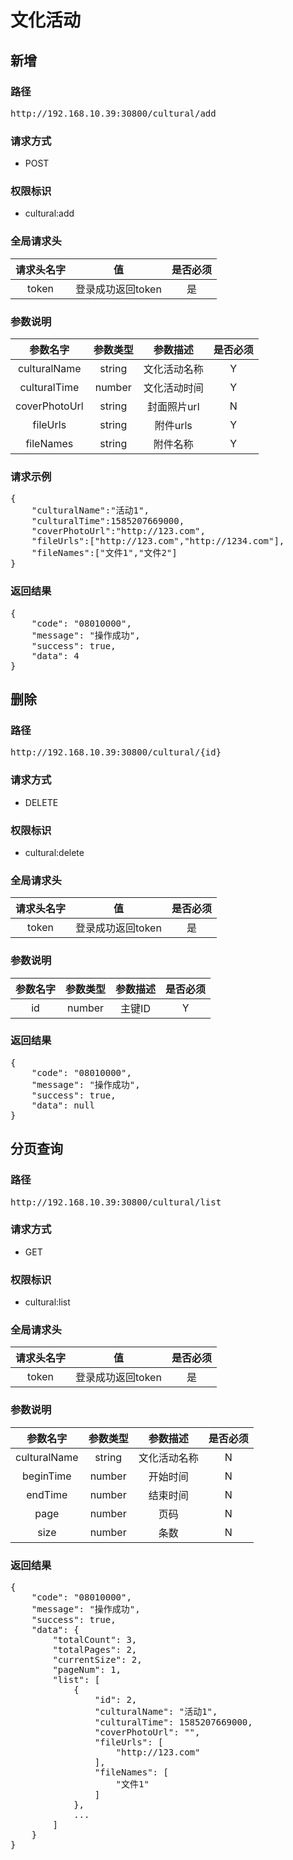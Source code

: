 # 文化活动 #
## 新增 ##
### 路径 ###
<pre>http://192.168.10.39:30800/cultural/add </pre>
### 请求方式 ###
* POST
### 权限标识 ###
* cultural:add
### 全局请求头 ###
| 请求头名字  | 值  | 是否必须  
| :------------: | :------------: | :------------: 
|  token | 登录成功返回token  | 是  
### 参数说明 ###
| 参数名字  | 参数类型  | 参数描述  | 是否必须  |
| :------------: | :------------: | :------------: | :------------: |
|  culturalName | string  | 文化活动名称  |  Y |
|  culturalTime | number  | 文化活动时间  |  Y |
|  coverPhotoUrl | string  | 封面照片url  |  N |
|  fileUrls | string  | 附件urls  |  Y |
|  fileNames | string  | 附件名称  |  Y |
### 请求示例 ###
<pre>
{
	"culturalName":"活动1",
	"culturalTime":1585207669000,
	"coverPhotoUrl":"http://123.com",
	"fileUrls":["http://123.com","http://1234.com"],
	"fileNames":["文件1","文件2"]
}
</pre>
### 返回结果 ###
<pre>
{
    "code": "08010000",
    "message": "操作成功",
    "success": true,
    "data": 4
}
</pre>

## 删除 ##
### 路径 ###
<pre>http://192.168.10.39:30800/cultural/{id} </pre>
### 请求方式 ###
* DELETE
### 权限标识 ###
* cultural:delete
### 全局请求头 ###
| 请求头名字  | 值  | 是否必须  
| :------------: | :------------: | :------------: 
|  token | 登录成功返回token  | 是  
### 参数说明 ###
| 参数名字  | 参数类型  | 参数描述  | 是否必须  |
| :------------: | :------------: | :------------: | :------------: |
|  id | number  | 主键ID  |  Y |
### 返回结果 ###
<pre>
{
    "code": "08010000",
    "message": "操作成功",
    "success": true,
    "data": null
}
</pre>

## 分页查询 ##
### 路径 ###
<pre>http://192.168.10.39:30800/cultural/list </pre>
### 请求方式 ###
* GET
### 权限标识 ###
* cultural:list
### 全局请求头 ###
| 请求头名字  | 值  | 是否必须  
| :------------: | :------------: | :------------: 
|  token | 登录成功返回token  | 是  
### 参数说明 ###
| 参数名字  | 参数类型  | 参数描述  | 是否必须  |
| :------------: | :------------: | :------------: | :------------: |
|  culturalName | string  | 文化活动名称  |  N |
|  beginTime | number  | 开始时间  |  N |
|  endTime | number  | 结束时间  |  N |
|  page | number  | 页码  |  N |
|  size | number  | 条数  |  N |
### 返回结果 ###
<pre>
{
    "code": "08010000",
    "message": "操作成功",
    "success": true,
    "data": {
        "totalCount": 3,
        "totalPages": 2,
        "currentSize": 2,
        "pageNum": 1,
        "list": [
            {
                "id": 2,
                "culturalName": "活动1",
                "culturalTime": 1585207669000,
                "coverPhotoUrl": "",
                "fileUrls": [
                    "http://123.com"
                ],
                "fileNames": [
                    "文件1"
                ]
            },
            ...
        ]
    }
}
</pre>
